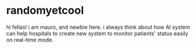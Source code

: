 # randomyetcool
hi fellas! i am mauro, and newbie here. i always think about how AI system can help hospitals to create new system to monitor patients' status easily on real-time mode.
